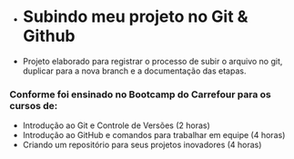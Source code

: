 - # Subindo meu projeto no Git & Github
- Projeto elaborado para registrar o processo de subir o arquivo no git, duplicar para a nova branch e a documentação das etapas.

### Conforme foi ensinado no Bootcamp do Carrefour para os cursos de:
- Introdução ao Git e Controle de Versões (2 horas)
- Introdução ao GitHub e comandos para trabalhar em equipe (4 horas)
- Criando um repositório para seus projetos inovadores (4 horas)
